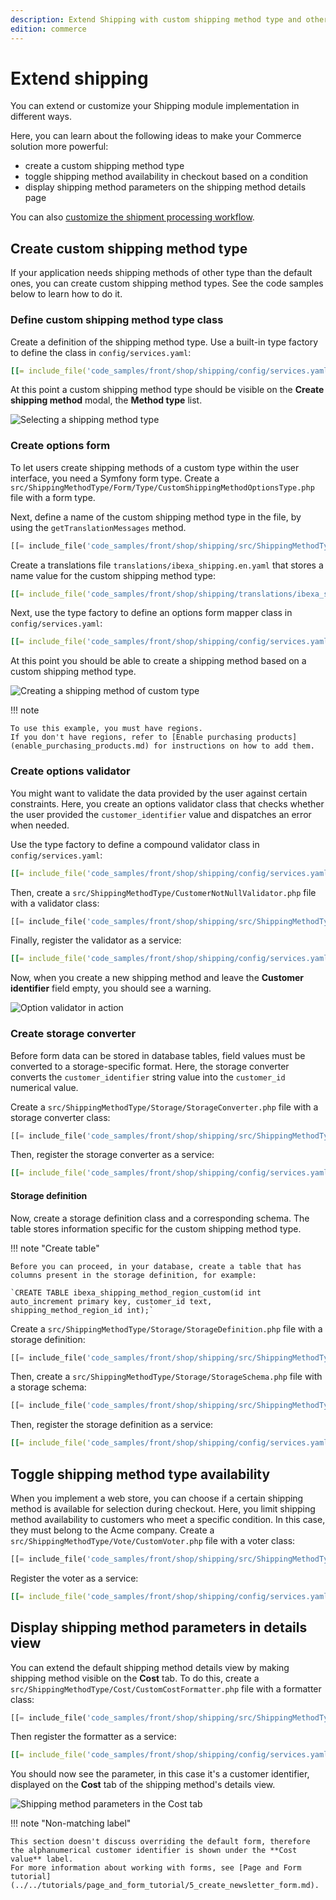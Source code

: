 ```yaml
---
description: Extend Shipping with custom shipping method type and other extra features.
edition: commerce
---
```


# Extend shipping

You can extend or customize your Shipping module implementation in different ways.

Here, you can learn about the following ideas to make your Commerce solution more powerful:

- create a custom shipping method type
- toggle shipping method availability in checkout based on a condition
- display shipping method parameters on the shipping method details page

You can also [customize the shipment processing workflow](configure_shipment.md#custom-shipment-workflows).

## Create custom shipping method type

If your application needs shipping methods of other type than the default ones, you can create custom shipping method types.
See the code samples below to learn how to do it.

### Define custom shipping method type class

Create a definition of the shipping method type.
Use a built-in type factory to define the class in `config/services.yaml`:

``` yaml
[[= include_file('code_samples/front/shop/shipping/config/services.yaml', 0, 1) =]][[= include_file('code_samples/front/shop/shipping/config/services.yaml', 1, 8) =]]
```

At this point a custom shipping method type should be visible on the **Create shipping method** modal, the **Method type** list.

![Selecting a shipping method type](img/shipping_method_type_selection.png "Selecting a shipping method type")

### Create options form

To let users create shipping methods of a custom type within the user interface, you need a Symfony form type.
Create a `src/ShippingMethodType/Form/Type/CustomShippingMethodOptionsType.php` file with a form type.

Next, define a name of the custom shipping method type in the file, by using the `getTranslationMessages` method.

``` php hl_lines="32"
[[= include_file('code_samples/front/shop/shipping/src/ShippingMethodType/Form/Type/CustomShippingMethodOptionsType.php') =]]
```

Create a translations file `translations/ibexa_shipping.en.yaml` that stores a name value for the custom shipping method type:

``` yaml
[[= include_file('code_samples/front/shop/shipping/translations/ibexa_shipping.en.yaml') =]]
```

Next, use the type factory to define an options form mapper class in `config/services.yaml`:

``` yaml
[[= include_file('code_samples/front/shop/shipping/config/services.yaml', 0, 1) =]][[= include_file('code_samples/front/shop/shipping/config/services.yaml', 8, 15) =]]
```

At this point you should be able to create a shipping method based on a custom shipping method type.

![Creating a shipping method of custom type](img/custom_shipping_method_type.png "Creating a shipping method of custom type")

!!! note

    To use this example, you must have regions.
    If you don't have regions, refer to [Enable purchasing products](enable_purchasing_products.md) for instructions on how to add them.

### Create options validator

You might want to validate the data provided by the user against certain constraints.
Here, you create an options validator class that checks whether the user provided the `customer_identifier` value and dispatches an error when needed.

Use the type factory to define a compound validator class in `config/services.yaml`:

``` yaml
[[= include_file('code_samples/front/shop/shipping/config/services.yaml', 0, 1) =]][[= include_file('code_samples/front/shop/shipping/config/services.yaml', 15, 22) =]]
```

Then, create a `src/ShippingMethodType/CustomerNotNullValidator.php` file with a validator class:

``` php
[[= include_file('code_samples/front/shop/shipping/src/ShippingMethodType/CustomerNotNullValidator.php') =]]
```

Finally, register the validator as a service:

``` yaml
[[= include_file('code_samples/front/shop/shipping/config/services.yaml', 0, 1) =]][[= include_file('code_samples/front/shop/shipping/config/services.yaml', 22, 25) =]]
```

Now, when you create a new shipping method and leave the **Customer identifier** field empty, you should see a warning.

![Option validator in action](img/custom_shipping_type_validator.png "Option validator in action")

### Create storage converter

Before form data can be stored in database tables, field values must be converted to a storage-specific format.
Here, the storage converter converts the `customer_identifier` string value into the `customer_id` numerical value.

Create a `src/ShippingMethodType/Storage/StorageConverter.php` file with a storage converter class:

``` php
[[= include_file('code_samples/front/shop/shipping/src/ShippingMethodType/Storage/StorageConverter.php') =]]
```

Then, register the storage converter as a service:

``` yaml
[[= include_file('code_samples/front/shop/shipping/config/services.yaml', 0, 1) =]][[= include_file('code_samples/front/shop/shipping/config/services.yaml', 25, 28) =]]
```

#### Storage definition

Now, create a storage definition class and a corresponding schema.
The table stores information specific for the custom shipping method type.

!!! note "Create table"

    Before you can proceed, in your database, create a table that has columns present in the storage definition, for example:

    `CREATE TABLE ibexa_shipping_method_region_custom(id int auto_increment primary key, customer_id text, shipping_method_region_id int);`

Create a `src/ShippingMethodType/Storage/StorageDefinition.php` file with a storage definition:

``` php
[[= include_file('code_samples/front/shop/shipping/src/ShippingMethodType/Storage/StorageDefinition.php') =]]
```

Then, create a `src/ShippingMethodType/Storage/StorageSchema.php` file with a storage schema:

``` php
[[= include_file('code_samples/front/shop/shipping/src/ShippingMethodType/Storage/StorageSchema.php') =]]
```

Then, register the storage definition as a service:

``` yaml
[[= include_file('code_samples/front/shop/shipping/config/services.yaml', 0, 1) =]][[= include_file('code_samples/front/shop/shipping/config/services.yaml', 28, 31) =]]
```

## Toggle shipping method type availability

When you implement a web store, you can choose if a certain shipping method is available for selection during checkout.
Here, you limit shipping method availability to customers who meet a specific condition. In this case, they must belong to the Acme company.
Create a `src/ShippingMethodType/Vote/CustomVoter.php` file with a voter class:

``` php
[[= include_file('code_samples/front/shop/shipping/src/ShippingMethodType/Voter/CustomVoter.php') =]]
```

Register the voter as a service:

``` yaml
[[= include_file('code_samples/front/shop/shipping/config/services.yaml', 0, 1) =]][[= include_file('code_samples/front/shop/shipping/config/services.yaml', 31, 34) =]]
```

## Display shipping method parameters in details view

You can extend the default shipping method details view by making shipping method visible on the **Cost** tab.
To do this, create a `src/ShippingMethodType/Cost/CustomCostFormatter.php` file with a formatter class:

``` php
[[= include_file('code_samples/front/shop/shipping/src/ShippingMethodType/Cost/CustomCostFormatter.php') =]]
```

Then register the formatter as a service:

``` yaml
[[= include_file('code_samples/front/shop/shipping/config/services.yaml', 0, 1) =]][[= include_file('code_samples/front/shop/shipping/config/services.yaml', 34, 38) =]]
```

You should now see the parameter, in this case it's a customer identifier, displayed on the **Cost** tab of the shipping method's details view.

![Shipping method parameters in the Cost tab](img/shipping_method_cost_tab.png "Shipping method parameters in the Cost tab")

!!! note "Non-matching label"

    This section doesn't discuss overriding the default form, therefore the alphanumerical customer identifier is shown under the **Cost value** label.
    For more information about working with forms, see [Page and Form tutorial](../../tutorials/page_and_form_tutorial/5_create_newsletter_form.md).
